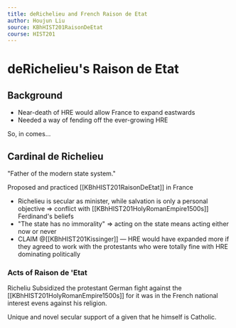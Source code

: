 ```yaml
---
title: deRichelieu and French Raison de Etat
author: Houjun Liu
source: KBhHIST201RaisonDeEtat
course: HIST201
---
```


# deRichelieu's Raison de Etat

## Background
* Near-death of HRE would allow France to expand eastwards
* Needed a way of fending off the ever-growing HRE

So, in comes...

## Cardinal de Richelieu
"Father of the modern state system."

Proposed and practiced [[KBhHIST201RaisonDeEtat]] in France

* Richelieu is secular as minister, while salvation is only a personal objective => conflict with [[KBhHIST201HolyRomanEmpire1500s]] Ferdinand's beliefs 
* "The state has no immorality" => acting on the state means acting either now or never
* CLAIM @[[KBhHIST201Kissinger]] — HRE would have expanded more if they agreed to work with the protestants who were totally fine with HRE dominating politically 


### Acts of Raison de 'Etat
Richeliu Subsidized the protestant German fight against the [[KBhHIST201HolyRomanEmpire1500s]] for it was in the French national interest evens against his religion.

Unique and novel secular support of a given that he himself is Catholic.


